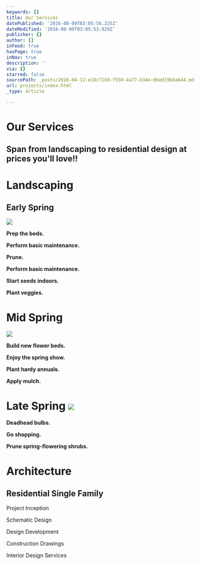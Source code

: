 ```yaml
---
keywords: []
title: Our Services
datePublished: '2016-08-09T03:05:56.225Z'
dateModified: '2016-08-09T03:05:53.929Z'
publisher: {}
author: []
inFeed: true
hasPage: true
inNav: true
description: ''
via: {}
starred: false
sourcePath: _posts/2016-04-12-e18c7169-f550-4a77-b34e-06ed19b6a644.md
url: projects/index.html
_type: Article

---
```

# Our Services

## Span from landscaping to residential design at prices you'll love!!

# Landscaping

## Early Spring
![](https://the-grid-user-content.s3-us-west-2.amazonaws.com/244998a8-6adb-4370-a96f-bf963dc23080.jpg)

**Prep the beds.**

**Perform basic maintenance.**

**Prune.**

**Perform basic maintenance.**

**Start seeds indoors.**

**Plant veggies.**

# Mid Spring
![](https://the-grid-user-content.s3-us-west-2.amazonaws.com/d139d2b6-b317-42b2-a3a5-74cd4c75d621.jpg)

**Build new flower beds.**

**Enjoy the spring show.**

**Plant hardy annuals.**

**Apply mulch.**

# Late Spring ![](https://the-grid-user-content.s3-us-west-2.amazonaws.com/3ad0e935-f69d-481d-90b0-bab5dc7d7a3a.jpg)

**Deadhead bulbs.**

**Go shopping.**

**Prune spring-flowering shrubs.**

# Architecture

## Residential Single Family

Project Inception

Schematic Design

Design Development

Construction Drawings

Interior Design Services